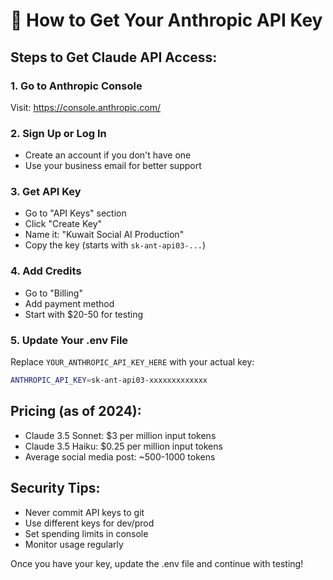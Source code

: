 # 🔑 How to Get Your Anthropic API Key

## Steps to Get Claude API Access:

### 1. Go to Anthropic Console
Visit: https://console.anthropic.com/

### 2. Sign Up or Log In
- Create an account if you don't have one
- Use your business email for better support

### 3. Get API Key
- Go to "API Keys" section
- Click "Create Key"
- Name it: "Kuwait Social AI Production"
- Copy the key (starts with `sk-ant-api03-...`)

### 4. Add Credits
- Go to "Billing"
- Add payment method
- Start with $20-50 for testing

### 5. Update Your .env File
Replace `YOUR_ANTHROPIC_API_KEY_HERE` with your actual key:
```bash
ANTHROPIC_API_KEY=sk-ant-api03-xxxxxxxxxxxxx
```

## Pricing (as of 2024):
- Claude 3.5 Sonnet: $3 per million input tokens
- Claude 3.5 Haiku: $0.25 per million input tokens
- Average social media post: ~500-1000 tokens

## Security Tips:
- Never commit API keys to git
- Use different keys for dev/prod
- Set spending limits in console
- Monitor usage regularly

Once you have your key, update the .env file and continue with testing!